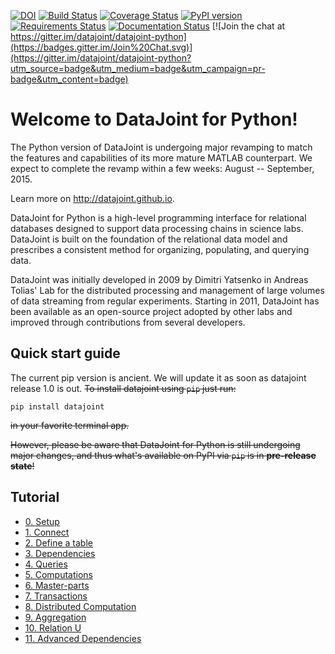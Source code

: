 [![DOI](https://zenodo.org/badge/16774/datajoint/datajoint-python.svg)](https://zenodo.org/badge/latestdoi/16774/datajoint/datajoint-python)
[![Build Status](https://travis-ci.org/eywalker/datajoint-python.svg?branch=master)](https://travis-ci.org/eywalker/datajoint-python)
[![Coverage Status](https://coveralls.io/repos/datajoint/datajoint-python/badge.svg?branch=master&service=github)](https://coveralls.io/github/datajoint/datajoint-python?branch=master)
[![PyPI version](https://badge.fury.io/py/datajoint.svg)](http://badge.fury.io/py/datajoint)
[![Requirements Status](https://requires.io/github/datajoint/datajoint-python/requirements.svg?branch=master)](https://requires.io/github/datajoint/datajoint-python/requirements/?branch=master)
[![Documentation Status](https://readthedocs.org/projects/datajoint-python/badge/?version=latest)](https://readthedocs.org/projects/datajoint-python/?badge=latest)
[![Join the chat at https://gitter.im/datajoint/datajoint-python](https://badges.gitter.im/Join%20Chat.svg)](https://gitter.im/datajoint/datajoint-python?utm_source=badge&utm_medium=badge&utm_campaign=pr-badge&utm_content=badge)

# Welcome to DataJoint for Python!
The Python version of DataJoint is undergoing major revamping to match the features and capabilities of its more mature MATLAB counterpart. We expect to complete the revamp within a few weeks: August -- September, 2015.

Learn more on http://datajoint.github.io.

DataJoint for Python is a high-level programming interface for relational databases designed to support data processing chains in science labs. DataJoint is built on the foundation of the relational data model and prescribes a consistent method for organizing, populating, and querying data.

DataJoint was initially developed in 2009 by Dimitri Yatsenko in Andreas Tolias' Lab for the distributed processing and management of large volumes of data streaming from regular experiments. Starting in 2011, DataJoint has been available as an open-source project adopted by other labs and improved through contributions from several developers.


## Quick start guide
The current pip version is ancient. We will update it as soon as datajoint release 1.0 is out. 
~~To install datajoint using `pip` just run:~~

```
pip install datajoint
```

~~in your favorite terminal app.~~

~~However, please be aware that DataJoint for Python is still undergoing major changes, and thus what's available on PyPI via `pip` is in **pre-release state**!~~

## Tutorial 
* [0. Setup](tutorial-notebooks/Primer00.ipynb)
* [1. Connect](tutorial-notebooks/Primer01.ipynb)
* [2. Define a table](tutorial-notebooks/Primer02.ipynb)
* [3. Dependencies](tutorial-notebooks/Primer03.ipynb)
* [4. Queries](tutorial-notebooks/Primer04.ipynb)
* [5. Computations](tutorial-notebooks/Primer05.ipynb)
* [6. Master-parts](tutorial-notebooks/Primer06.ipynb)
* [7. Transactions](tutorial-notebooks/Primer07.ipynb)
* [8. Distributed Computation](tutorial-notebooks/Primer08.ipynb)
* [9. Aggregation](tutorial-notebooks/Primer09.ipynb)
* [10. Relation U](tutorial-notebooks/Primer10.ipynb)
* [11. Advanced Dependencies](tutorial-notebooks/Primer11.ipynb)

